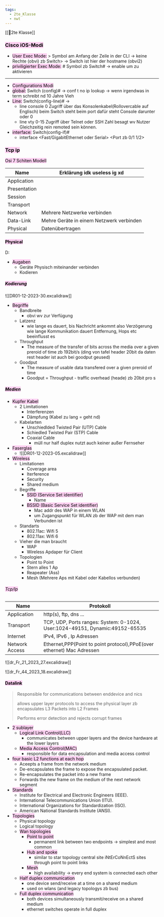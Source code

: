 ```yaml
---
tags:
  - 2te_Klasse
  - nwt
---
```

[[🥲2te Klasse]]

### <mark style="background: #FFB8EBA6;">Cisco iOS-Modi</mark>

- <mark style="background: #FFB8EBA6;">User Exec Mode:</mark> > Symbol am Anfang der Zeile in der CLI → keine Rechte (obvi) zb Switch> → Switch ist hier der hostname (obvi2)
- <mark style="background: #FFB8EBA6;">priviligierter Exec Mode:</mark> # Symbol zb Switch# → enable um zu aktivieren
- ----------- 
- <mark style="background: #FFB8EBA6;">Configurations Modi</mark>
- <mark style="background: #FFB8EBA6;">global:</mark> Switch (config)# → conf t no ip lookup → wenn irgendwas in term schreibt nd 10 Jahre Vieh
- <mark style="background: #FFB8EBA6;">Line:</mark> Switch(config-line)# →
	- line console 0 Zugriff über das Konsolenkabel(Rollovercable auf Englisch) beim Switch steht beim port dafür steht Console darunter oder 0
	- line vty 0-15 Zugriff über Telnet oder SSH Zahl besagt wv Nutzer Gleichzeitig rein remoted sein können.
- <mark style="background: #FFB8EBA6;">interface:</mark> Switch(config-if)#
	- interface <Fast/GigabitEthernet oder Serial> <Port zb 0/1 1/2>


### <mark style="background: #FFB8EBA6;">Tcp ip</mark>

<mark style="background: #FFB8EBA6;">Osi 7 Schiten Modell</mark>

| Name | Erklärung idk useless ig xd |
| ---- | --------- |
|    Application  |           |
| Presentation     |           |
| Session     |           |
|   Transport   |           |
|  Network    |          Mehrere Netzwerke verbinden |
|   Data-Link   |      Mehre Geräte in einem Netzwerk verbinden     |
|   Physical   |  Datenübertragen         |

#### <mark style="background: #FFB8EBA6;">Physical</mark>

D:

- <mark style="background: #FFB8EBA6;">Augaben</mark>
	- Geräte Physisch miteinander verbinden
	- Kodieren

##### <mark style="background: #FFB8EBA6;">Kodierung</mark>

![[DR01-12-2023-30.excalidraw]]
- <mark style="background: #FFB8EBA6;">Begriffe</mark>
	- Bandbreite
		- obvi wv zur Verfügung
	- Latzenz
		- wie lange es dauert, bis Nachricht ankommt also Verzögerung wie lange Kommunikation dauert Entfernung, Hops etc beeinflusst es
	- Throughput
		- The measure of the transfer of bits across the media over a given preroid of time zb 192bit/s (ding von tafel header 20bit da daten rest header ist auch bei goodput geused)
	- Goodput
		- The measure of usable data transfered over a given preroid of time 
		- Goodput = Throughput - traffic overhead (heade) zb 20bit pro s

##### <mark style="background: #FFB8EBA6;">Medien</mark>

- <mark style="background: #FFB8EBA6;">Kupfer Kabel</mark>
	- 2 Limitationen
		- Interferenzen
		- Dämpfung (Kabel zu lang = geht nd)
	- Kabelarten
		- Unschiedlded Twisted Pair (UTP) Cable
		- Schiedled Twisted Pair (STP) Cable
		- Coaxial Cable
			- müll nur half duplex nutzt auch keiner außer Fernseher
- <mark style="background: #FFB8EBA6;">Faserglas</mark>
	- ![[DR01-12-2023-05.excalidraw]]
- <mark style="background: #FFB8EBA6;">Wireless</mark>
	- Limitationen
		- Coverage area
		- Iterference
		- Security
		- Shared medium
	- Begriffe
		- <mark style="background: #FFB8EBA6;">SSID (Service Set identifier)</mark>
			- Name
		- <mark style="background: #FFB8EBA6;">BSSID (Basic Service Set identifier)</mark>
			- Mac addr des WAP in einem WLAN 
			- um Zugangspunkt für WLAN zb der WAP mit dem man Verbunden ist
	- Standarts
		- 802.11ac: Wifi 5
		- 802.11ax: Wifi 6
	- Vieher die man braucht
		- WAP
		- Wireless Apdaper für Client 
	- Topologien
		- Point to Point 
		- Stern alles 1 Ap
		- Reapeater (Ass)
		- Mesh (Mehrere Aps mit Kabel oder Kabellos verbunden)


###### <mark style="background: #FFB8EBA6;">Tcp/Ip</mark>

| Name        | Protokoll |
| ----------- | --------- |
| Application |          http(s), ftp, dns ... |
| Transport   |        TCP, UDP, Ports ranges: System: 0-1024, User:1024-49151, Dynamic:49152-65535    |
| Internet    |  IPv4, IPv6 , Ip Adressen        |
| Network Access            |    Ethernet,PPP(Point to point protocol),PPoE(over ethernet) Mac Adressen       |

![[dr_Fr_21_2023_27.excalidraw]]

![[dr_Fr_44_2023_18.excalidraw]]




#### <mark style="background: #FFB8EBA6;">Datalink</mark>

> Responsible for communications between enddevice and nics
> 
> allows upper layer protocols to access the physical layer zb encapsulates L3 Packets into L2 Frames
> 
> Performs error detection and rejects corrupt frames

- <mark style="background: #FFB8EBA6;">2 sublayer</mark>
	- <mark style="background: #FFB8EBA6;">Logical Link Control(LLC)</mark>
		- communicates between upper layers and the device hardware at the lower layers
	- <mark style="background: #FFB8EBA6;">Media Access Control(MAC)</mark>
		- responsible for data encapsulation and media access control
- <mark style="background: #FFB8EBA6;">four basic L2 functions at each hop</mark>
	- Aceepts a frame from the network medium
	- De-encapsulates the frame to expose the encapsulated packet.
	- Re-encapsulates the packet into a new frame
	- Forwards the new frame on the medium of the next network segment
- <mark style="background: #FFB8EBA6;">Standards</mark>
	- Institute for Electrical and Electronic Engineers (IEEE). 
	- International Telecommunications Union (ITU).
	- International Organizations for Standardization (ISO).
	- American National Standards Institute (ANSI).
- <mark style="background: #FFB8EBA6;">Topologies</mark>
	- Physical topology
	- Logical topology
	- <mark style="background: #FFB8EBA6;">Wan topologies</mark>
		- <mark style="background: #FFB8EBA6;">Point to point</mark>
			- permanent link between two endpoints → simplest and most common
		- <mark style="background: #FFB8EBA6;">Hub and spoke</mark>
			- similar to star topology central site iNtErCoNnEctS sites through point to point links
		- <mark style="background: #FFB8EBA6;">Mesh</mark>
			- high availability → every end system is connected each other
	- <mark style="background: #FFB8EBA6;">Half duplex communication</mark>
		- one device send/receive at a time on a shared medium
		- used on wlans (and legacy topologys zb bus)
	- <mark style="background: #FFB8EBA6;">Full duplex communication</mark>
		- both devices simultaneously transmit/receive on a shared medium
		- ethernet switches operate in full duplex

